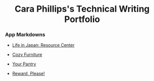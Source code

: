 # <div align="center" id="header">Cara Phillips's Technical Writing Portfolio</div>

### App Markdowns

* [Life in Japan: Resource Center](https://github.com/carablythe/JResourcesFrontEnd#readme)

* [Cozy Furniture](https://github.com/carablythe/furniture_frontend#readme)

* [Your Pantry](https://github.com/carablythe/YourPantryfrontend#readme)

* [Reward, Please!](https://github.com/carablythe/RewardPlease#readme)
